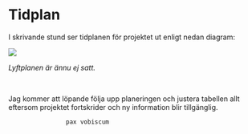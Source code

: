 
# Tidplan

I skrivande stund ser tidplanen för projektet ut enligt nedan diagram:

<a href="./img/tidplan022022.PNG" target="_blank"> <img src="./img/tidplan022022.PNG" class="imgborder" style="padding: 0px;"></a>

<p><i> Lyftplanen är ännu ej satt.</i> </p>

<br>

<p>Jag kommer att löpande följa upp planeringen och justera tabellen allt eftersom projektet fortskrider och ny information blir tillgänglig.  </p>

<p>


					pax vobiscum	

